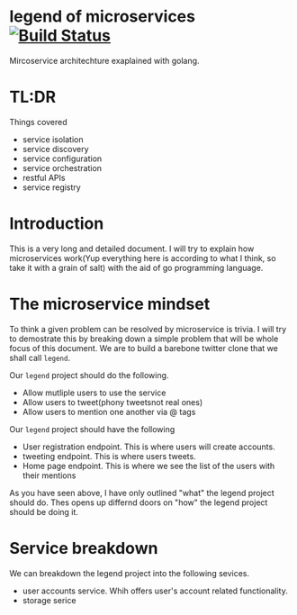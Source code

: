 # legend of microservices [![Build Status](https://travis-ci.org/gernest/legend.svg)](https://travis-ci.org/gernest/legend)

Mircoservice architechture exaplained with golang.


# TL:DR
Things covered

* service isolation
* service discovery
* service configuration
* service orchestration
* restful APIs
* service registry

# Introduction
This is a very long and detailed document. I will try to explain how microservices work(Yup everything here is according to what I think, so take it with a grain of salt) with the aid of go programming language. 

# The microservice mindset
To think a given problem can be resolved by microservice is trivia. I will try to demostrate this by breaking down a simple problem that will be whole focus of this document. We are to build a barebone twitter clone that we shall call `legend`.

Our `legend` project should do the following.

* Allow mutliple users to use the service
* Allow users to tweet(phony tweetsnot real ones)
* Allow users to mention one another via @ tags


Our `legend` project should have the following

* User registration endpoint. This is where users will create accounts.
* tweeting endpoint. This is where users tweets.
* Home page endpoint. This is where we see the list of the users with their mentions


As you have seen above, I have only outlined "what" the legend project should do. Thes opens up differnd doors on "how" the legend project should be doing it.

# Service breakdown
We can breakdown the legend project into the following sevices.

* user accounts service. Whih offers user's account related functionality.
* storage serice
